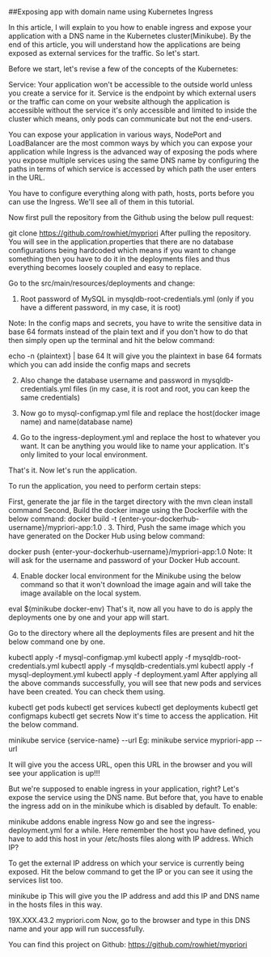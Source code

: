 ##Exposing app with domain name using Kubernetes Ingress


In this article, I will explain to you how to enable ingress and expose your application with a DNS name in the Kubernetes cluster(Minikube). By the end of this article, you will understand how the applications are being exposed as external services for the traffic. So let's start.

Before we start, let's revise a few of the concepts of the Kubernetes:

Service: Your application won't be accessible to the outside world unless you create a service for it. Service is the endpoint by which external users or the traffic can come on your website although the application is accessible without the service it's only accessible and limited to inside the cluster which means, only pods can communicate but not the end-users.

You can expose your application in various ways, NodePort and LoadBalancer are the most common ways by which you can expose your application while Ingress is the advanced way of exposing the pods where you expose multiple services using the same DNS name by configuring the paths in terms of which service is accessed by which path the user enters in the URL.

You have to configure everything along with path, hosts, ports before you can use the Ingress. We'll see all of them in this tutorial.

Now first pull the repository from the Github using the below pull request:

git clone https://github.com/rowhiet/mypriori
After pulling the repository. You will see in the application.properties that there are no database configurations being hardcoded which means if you want to change something then you have to do it in the deployments files and thus everything becomes loosely coupled and easy to replace.

Go to the src/main/resources/deployments and change:
1. Root password of MySQL in mysqldb-root-credentials.yml (only if you have a different password, in my case, it is root)

Note: In the config maps and secrets, you have to write the sensitive data in base 64 formats instead of the plain text and if you don't how to do that then simply open up the terminal and hit the below command:

echo -n {plaintext} | base 64
It will give you the plaintext in base 64 formats which you can add inside the config maps and secrets

2. Also change the database username and password in mysqldb-credentials.yml files (in my case, it is root and root, you can keep the same credentials)

3. Now go to mysql-configmap.yml file and replace the host(docker image name) and name(database name)

4. Go to the ingress-deployment.yml and replace the host to whatever you want. It can be anything you would like to name your application. It's only limited to your local environment.

That's it. Now let's run the application.

To run the application, you need to perform certain steps:

First, generate the jar file in the target directory with the mvn clean install command
Second, Build the docker image using the Dockerfile with the below command:
docker build -t {enter-your-dockerhub-username}/mypriori-app:1.0 .
3. Third, Push the same image which you have generated on the Docker Hub using below command:

docker push {enter-your-dockerhub-username}/mypriori-app:1.0
Note: It will ask for the username and password of your Docker Hub account.

4. Enable docker local environment for the Minikube using the below command so that it won't download the image again and will take the image available on the local system.

eval $(minikube docker-env)
That's it, now all you have to do is apply the deployments one by one and your app will start.

Go to the directory where all the deployments files are present and hit the below command one by one.

kubectl apply -f mysql-configmap.yml
kubectl apply -f mysqldb-root-credentials.yml
kubectl apply -f mysqldb-credentials.yml
kubectl apply -f mysql-deployment.yml
kubectl apply -f deployment.yaml
After applying all the above commands successfully, you will see that new pods and services have been created. You can check them using.

kubectl get pods
kubectl get services
kubectl get deployments
kubectl get configmaps
kubectl get secrets
Now it's time to access the application. Hit the below command.

minikube service {service-name} --url
Eg: minikube service mypriori-app --url

It will give you the access URL, open this URL in the browser and you will see your application is up!!!

But we're supposed to enable ingress in your application, right? Let's expose the service using the DNS name. But before that, you have to enable the ingress add on in the minikube which is disabled by default. To enable:

minikube addons enable ingress
Now go and see the ingress-deployment.yml for a while. Here remember the host you have defined, you have to add this host in your /etc/hosts files along with IP address. Which IP?

To get the external IP address on which your service is currently being exposed. Hit the below command to get the IP or you can see it using the services list too.

minikube ip
This will give you the IP address and add this IP and DNS name in the hosts files in this way.

19X.XXX.43.2   mypriori.com
Now, go to the browser and type in this DNS name and your app will run successfully.

You can find this project on Github: https://github.com/rowhiet/mypriori
